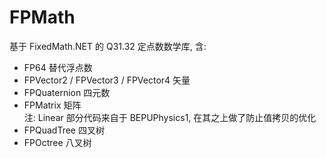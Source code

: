 # FPMath
基于 FixedMath.NET 的 Q31.32 定点数数学库, 含:  
- FP64 替代浮点数  
- FPVector2 / FPVector3 / FPVector4 矢量  
- FPQuaternion 四元数  
- FPMatrix 矩阵  
注: Linear 部分代码来自于 BEPUPhysics1, 在其之上做了防止值拷贝的优化  
- FPQuadTree 四叉树  
- FPOctree 八叉树  
